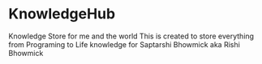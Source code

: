 # KnowledgeHub
Knowledge Store for me and the world
This is created to store everything from Programing to Life knowledge for Saptarshi Bhowmick aka Rishi Bhowmick
